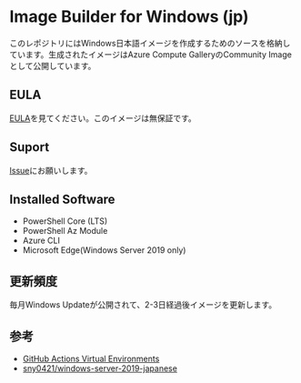 # Image Builder for Windows (jp)

このレポジトリにはWindows日本語イメージを作成するためのソースを格納しています。生成されたイメージはAzure Compute GalleryのCommunity Imageとして公開しています。

## EULA

[EULA](EULA.md)を見てください。このイメージは無保証です。

## Suport

[Issue](https://github.com/kkamegawa/windowsjpimagebuilder/issues)にお願いします。

## Installed Software

- PowerShell Core (LTS)
- PowerShell Az Module
- Azure CLI
- Microsoft Edge(Windows Server 2019 only)

## 更新頻度

毎月Windows Updateが公開されて、2-3日経過後イメージを更新します。

## 参考

- [GitHub Actions Virtual Environments](https://github.com/actions/virtual-environments)
- [sny0421/windows-server-2019-japanese](https://github.com/sny0421/windows-server-2019-japanese)
